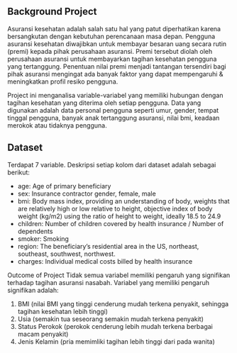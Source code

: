 ## Background Project
Asuransi kesehatan adalah salah satu hal yang patut diperhatikan karena bersangkutan dengan
kebutuhan perencanaan masa depan. Pengguna asuransi kesehatan diwajibkan untuk
membayar besaran uang secara rutin (premi) kepada pihak perusahaan asuransi. Premi
tersebut diolah oleh perusahaan asuransi untuk membayarkan tagihan kesehatan pengguna
yang tertanggung. Penentuan nilai premi menjadi tantangan tersendiri bagi pihak asuransi
mengingat ada banyak faktor yang dapat mempengaruhi & meningkatkan profil resiko
pengguna.

Project ini menganalisa variable-variabel yang memiliki hubungan dengan tagihan kesehatan yang diterima oleh setiap pengguna.
Data yang digunakan adalah data personal pengguna seperti umur, gender, tempat tinggal pengguna, banyak anak tertanggung asuransi, nilai bmi, keadaan merokok atau tidaknya pengguna.

## Dataset
Terdapat 7 variable. Deskripsi setiap kolom dari dataset adalah sebagai berikut:
- age: Age of primary beneficiary
- sex: Insurance contractor gender, female, male
- bmi: Body mass index, providing an understanding of body, weights that are relatively high or low relative to height, objective index of body weight (kg/m2) using the ratio of height to weight, ideally 18.5 to 24.9
- children: Number of children covered by health insurance / Number of dependents
- smoker: Smoking
- region: The beneficiary’s residential area in the US, northeast, southeast, southwest, northwest.
- charges: Individual medical costs billed by health insurance

Outcome of Project
Tidak semua variabel memiliki pengaruh yang signifikan terhadap tagihan asuransi nasabah.
Variabel yang memiliki pengaruh signifikan adalah:
1. BMI (nilai BMI yang tinggi cenderung mudah terkena penyakit, sehingga tagihan kesehatan lebih tinggi)
2. Usia (semakin tua seseorang semakin mudah terkena penyakit)
3. Status Perokok (perokok cenderung lebih mudah terkena berbagai macam penyakit)
4. Jenis Kelamin (pria memimliki tagihan lebih tinggi dari pada wanita)

